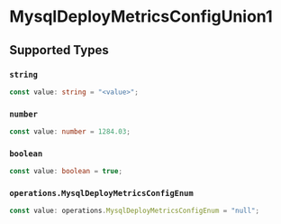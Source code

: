 # MysqlDeployMetricsConfigUnion1


## Supported Types

### `string`

```typescript
const value: string = "<value>";
```

### `number`

```typescript
const value: number = 1284.03;
```

### `boolean`

```typescript
const value: boolean = true;
```

### `operations.MysqlDeployMetricsConfigEnum`

```typescript
const value: operations.MysqlDeployMetricsConfigEnum = "null";
```

